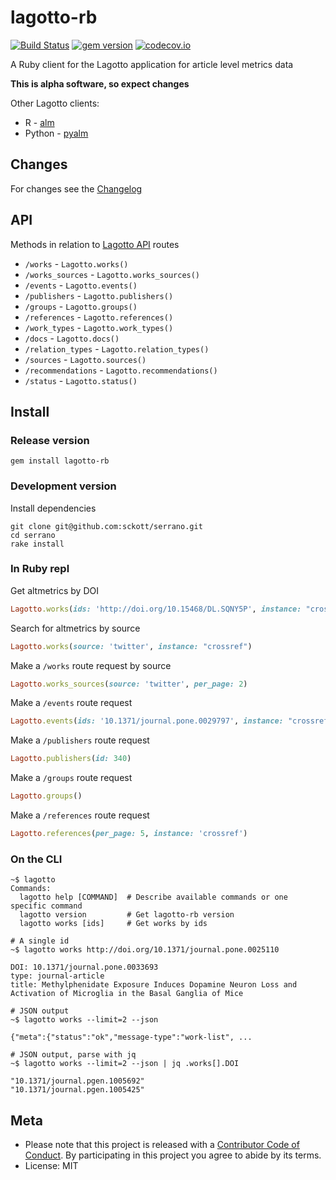 lagotto-rb
==========

[![Build Status](https://api.travis-ci.org/lagotto/lagotto-rb.png)](https://travis-ci.org/lagotto/lagotto-rb)
[![gem version](https://img.shields.io/gem/v/lagotto-rb.svg)](https://rubygems.org/gems/lagotto-rb)
[![codecov.io](http://codecov.io/github/lagotto/lagotto-rb/coverage.svg?branch=master)](http://codecov.io/github/lagotto/lagotto-rb?branch=master)

A Ruby client for the Lagotto application for article level metrics data

__This is alpha software, so expect changes__

Other Lagotto clients:

* R - [alm](https://github.com/ropensci/alm)
* Python - [pyalm](https://github.com/lagotto/pyalm)

## Changes

For changes see the [Changelog][changelog]

## API

Methods in relation to [Lagotto API][lapi] routes

* `/works` - `Lagotto.works()`
* `/works_sources` - `Lagotto.works_sources()`
* `/events` - `Lagotto.events()`
* `/publishers` - `Lagotto.publishers()`
* `/groups` - `Lagotto.groups()`
* `/references` - `Lagotto.references()`
* `/work_types` - `Lagotto.work_types()`
* `/docs` - `Lagotto.docs()`
* `/relation_types` - `Lagotto.relation_types()`
* `/sources` - `Lagotto.sources()`
* `/recommendations` - `Lagotto.recommendations()`
* `/status` - `Lagotto.status()`

## Install

### Release version

```
gem install lagotto-rb
```

### Development version

Install dependencies

```
git clone git@github.com:sckott/serrano.git
cd serrano
rake install
```

### In Ruby repl

Get altmetrics by DOI

```ruby
Lagotto.works(ids: 'http://doi.org/10.15468/DL.SQNY5P', instance: "crossref")
```

Search for altmetrics by source

```ruby
Lagotto.works(source: 'twitter', instance: "crossref")
```

Make a `/works` route request by source

```ruby
Lagotto.works_sources(source: 'twitter', per_page: 2)
```

Make a `/events` route request

```ruby
Lagotto.events(ids: '10.1371/journal.pone.0029797', instance: "crossref")
```

Make a `/publishers` route request

```ruby
Lagotto.publishers(id: 340)
```

Make a `/groups` route request

```ruby
Lagotto.groups()
```

Make a `/references` route request

```ruby
Lagotto.references(per_page: 5, instance: 'crossref')
```

### On the CLI

```
~$ lagotto
Commands:
  lagotto help [COMMAND]  # Describe available commands or one specific command
  lagotto version         # Get lagotto-rb version
  lagotto works [ids]     # Get works by ids
```

```
# A single id
~$ lagotto works http://doi.org/10.1371/journal.pone.0025110

DOI: 10.1371/journal.pone.0033693
type: journal-article
title: Methylphenidate Exposure Induces Dopamine Neuron Loss and Activation of Microglia in the Basal Ganglia of Mice

# JSON output
~$ lagotto works --limit=2 --json

{"meta":{"status":"ok","message-type":"work-list", ...

# JSON output, parse with jq
~$ lagotto works --limit=2 --json | jq .works[].DOI

"10.1371/journal.pgen.1005692"
"10.1371/journal.pgen.1005425"
```

## Meta

* Please note that this project is released with a [Contributor Code of Conduct](CONDUCT.md). By participating in this project you agree to abide by its terms.
* License: MIT

[lapi]: http://alm.plos.org/docs/api
[changelog]: https://github.com/lagotto/lagotto-rb/blob/master/CHANGELOG.md
